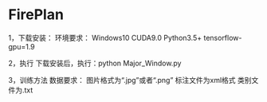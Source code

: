 # FirePlan
1，下载安装：
环境要求：
Windows10
CUDA9.0
Python3.5+
tensorflow-gpu=1.9

2，执行
下载安装后，执行：python Major_Window.py

3，训练方法
数据要求：
图片格式为“.jpg”或者“.png”
标注文件为xml格式
类别文件为.txt